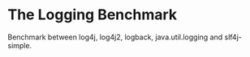 The Logging Benchmark
=====================

Benchmark between log4j, log4j2, logback, java.util.logging and slf4j-simple.

